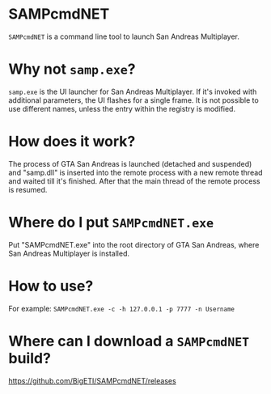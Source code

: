# SAMPcmdNET
`SAMPcmdNET` is a command line tool to launch San Andreas Multiplayer.

# Why not `samp.exe`?
`samp.exe` is the UI launcher for San Andreas Multiplayer. If it's invoked with additional parameters, the UI flashes for a single frame.
It is not possible to use different names, unless the entry within the registry is modified.

# How does it work?
The process of GTA San Andreas is launched (detached and suspended) and "samp.dll" is inserted into the remote process with a new remote thread and waited till it's finished. After that the main thread of the remote process is resumed.

# Where do I put `SAMPcmdNET.exe`
Put "SAMPcmdNET.exe" into the root directory of GTA San Andreas, where San Andreas Multiplayer is installed.

# How to use?
For example: `SAMPcmdNET.exe -c -h 127.0.0.1 -p 7777 -n Username`

# Where can I download a `SAMPcmdNET` build?
https://github.com/BigETI/SAMPcmdNET/releases
